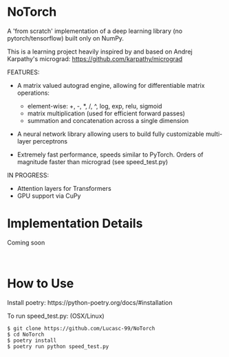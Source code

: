 <h1>NoTorch</h1>

A 'from scratch' implementation of a deep learning library (no pytorch/tensorflow) built only on NumPy.

This is a learning project heavily inspired by and based on Andrej Karpathy's micrograd:
https://github.com/karpathy/micrograd


FEATURES:

- A matrix valued autograd engine, allowing for differentiable matrix operations:
    - element-wise: +, -, *, /, ^, log, exp, relu, sigmoid
    - matrix multiplication (used for efficient forward passes)
    - summation and concatenation across a single dimension

- A neural network library allowing users to build fully customizable multi-layer perceptrons 

- Extremely fast performance, speeds similar to PyTorch. Orders of magnitude faster than micrograd (see speed_test.py)

IN PROGRESS:

- Attention layers for Transformers
- GPU support via CuPy


<h1>Implementation Details</h1>

Coming soon


<br>
<h1>How to Use</h1>
Install poetry: https://python-poetry.org/docs/#installation

To run speed_test.py: (OSX/Linux)
```
$ git clone https://github.com/Lucasc-99/NoTorch
$ cd NoTorch
$ poetry install 
$ poetry run python speed_test.py
```
